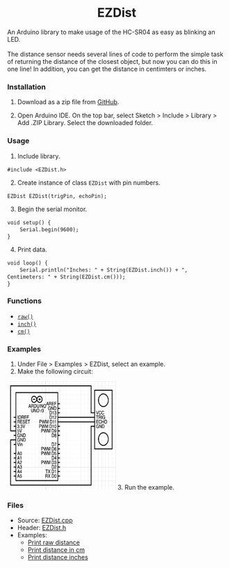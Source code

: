 <h1 align="center">EZDist</h1>
An Arduino library to make usage of the HC-SR04 as easy as blinking an LED.
<br><br>
The distance sensor needs several lines of code to perform the simple task of returning the distance of the closest object, but now you can do this in one line! In addition, you can get the distance in centimters or inches.<br>

### Installation
1. Download as a zip file from [GitHub](https://github.com/gadhagod/EZDist).

2. Open Arduino IDE. On the top bar, select Sketch > Include > Library > Add .ZIP Library. Select the downloaded folder.

### Usage
1. Include library.
```
#include <EZDist.h>
```
2. Create instance of class `EZDist` with pin numbers.
```
EZDist EZDist(trigPin, echoPin);
```

3. Begin the serial monitor.
```
void setup() {
    Serial.begin(9600);
}
```

4. Print data.
```    
void loop() {
    Serial.println("Inches: " + String(EZDist.inch()) + ", Centimeters: " + String(EZDist.cm()));
}
```

### Functions

* [`raw()`](https://github.com/gadhagod/EZDist/tree/master/examples/PrintDistanceRaw)
* [`inch()`](https://github.com/gadhagod/EZDist/tree/master/examples/PrintDistanceInches)
* [`cm()`](https://github.com/gadhagod/EZDist/tree/master/examples/PrintDistanceCentimeters)

### Examples
1. Under File > Examples > EZDist, select an example.
2. Make the following circuit: <br>
<img src="examples/schematic.png" style="width:250px;height:250px;">
3. Run the example.

### Files
- Source: [EZDist.cpp](EZDist.cpp)
- Header: [EZDist.h](EZDist.j)
- Examples:
  - [Print raw distance](examples/PrintDistanceRaw/PrintDistanceRaw.ino)
  - [Print distance in cm](examples/PrintDistanceCentimeters/PrintDistanceCentimeters.ino)
  - [Print distance inches](examples/PrintDistanceInches/PrintDistanceInches.ino)
